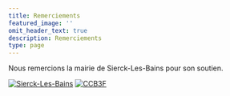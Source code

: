 ```yaml
---
title: Remerciements
featured_image: ''
omit_header_text: true
description: Remerciements
type: page
---
```


Nous remercions la mairie de Sierck-Les-Bains pour son soutien.

[![Sierck-Les-Bains](/images/logos/436px-Blason_Sierck-les-Bains_57.png)](https://www.siercklesbains.fr)
[![CCB3F](/images/logos/Logo_ccb3f.png)](https://www.ccb3f.fr)
